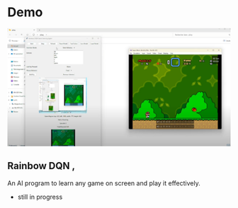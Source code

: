 # Demo
[![Watch the video](/thumbnail.png)](https://youtu.be/NONZIYSnpOs)
## Rainbow DQN ,
An AI program to learn any game on screen and play it effectively.
- still in progress
